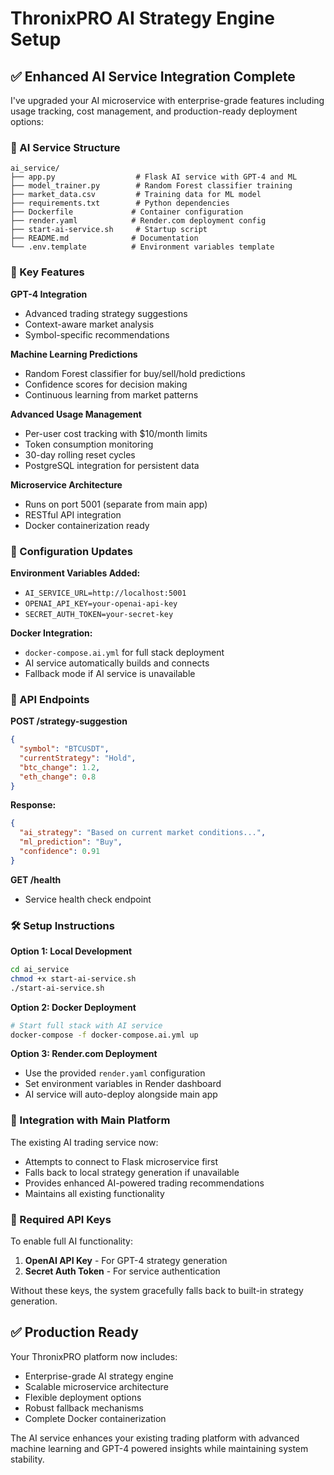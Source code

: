 # ThronixPRO AI Strategy Engine Setup

## ✅ Enhanced AI Service Integration Complete

I've upgraded your AI microservice with enterprise-grade features including usage tracking, cost management, and production-ready deployment options:

### 📁 AI Service Structure
```
ai_service/
├── app.py                  # Flask AI service with GPT-4 and ML
├── model_trainer.py        # Random Forest classifier training
├── market_data.csv         # Training data for ML model
├── requirements.txt        # Python dependencies
├── Dockerfile             # Container configuration
├── render.yaml            # Render.com deployment config
├── start-ai-service.sh     # Startup script
├── README.md              # Documentation
└── .env.template          # Environment variables template
```

### 🚀 Key Features

**GPT-4 Integration**
- Advanced trading strategy suggestions
- Context-aware market analysis
- Symbol-specific recommendations

**Machine Learning Predictions**
- Random Forest classifier for buy/sell/hold predictions  
- Confidence scores for decision making
- Continuous learning from market patterns

**Advanced Usage Management**
- Per-user cost tracking with $10/month limits
- Token consumption monitoring
- 30-day rolling reset cycles
- PostgreSQL integration for persistent data

**Microservice Architecture**
- Runs on port 5001 (separate from main app)
- RESTful API integration
- Docker containerization ready

### 🔧 Configuration Updates

**Environment Variables Added:**
- `AI_SERVICE_URL=http://localhost:5001`
- `OPENAI_API_KEY=your-openai-api-key`
- `SECRET_AUTH_TOKEN=your-secret-key`

**Docker Integration:**
- `docker-compose.ai.yml` for full stack deployment
- AI service automatically builds and connects
- Fallback mode if AI service is unavailable

### 📡 API Endpoints

**POST /strategy-suggestion**
```json
{
  "symbol": "BTCUSDT",
  "currentStrategy": "Hold",
  "btc_change": 1.2,
  "eth_change": 0.8
}
```

**Response:**
```json
{
  "ai_strategy": "Based on current market conditions...",
  "ml_prediction": "Buy",
  "confidence": 0.91
}
```

**GET /health**
- Service health check endpoint

### 🛠 Setup Instructions

**Option 1: Local Development**
```bash
cd ai_service
chmod +x start-ai-service.sh
./start-ai-service.sh
```

**Option 2: Docker Deployment**
```bash
# Start full stack with AI service
docker-compose -f docker-compose.ai.yml up
```

**Option 3: Render.com Deployment**
- Use the provided `render.yaml` configuration
- Set environment variables in Render dashboard
- AI service will auto-deploy alongside main app

### 🔗 Integration with Main Platform

The existing AI trading service now:
- Attempts to connect to Flask microservice first
- Falls back to local strategy generation if unavailable
- Provides enhanced AI-powered trading recommendations
- Maintains all existing functionality

### 🔑 Required API Keys

To enable full AI functionality:
1. **OpenAI API Key** - For GPT-4 strategy generation
2. **Secret Auth Token** - For service authentication

Without these keys, the system gracefully falls back to built-in strategy generation.

## ✅ Production Ready

Your ThronixPRO platform now includes:
- Enterprise-grade AI strategy engine
- Scalable microservice architecture
- Flexible deployment options
- Robust fallback mechanisms
- Complete Docker containerization

The AI service enhances your existing trading platform with advanced machine learning and GPT-4 powered insights while maintaining system stability.